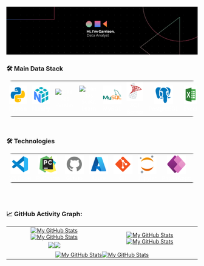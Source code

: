 <!-- <p align="center">
    <a href="https://github.com/vaibhavvikas/vaibhavvikas"><img src="https://img.shields.io/badge/status-updating-brightgreen.svg"></a>
    <a href="https://github.com/python/cpython"><img src="https://img.shields.io/badge/Python-3.11-FF1493.svg"></a>
    <a href="https://github.com/vaibhavvikas/vaibhavvikas/graphs/contributors"><img src="https://img.shields.io/github/contributors/vaibhavvikas/vaibhavvikas?color=blue"></a>
    <a href="https://github.com/vaibhavvikas"><img src="https://img.shields.io/github/stars/vaibhavvikas"></a>
    <a href="https://github.com/vaibhavvikas/vaibhavvikas/network/members"><img src="https://img.shields.io/github/forks/vaibhavvikas/vaibhavvikas.svg?color=blue&logo=github"></a>
    <img src="https://visitor-badge.laobi.icu/badge?page_id=vaibhavvikas.vaibhavvikas" alt="visitors"/>
</p> -->

[![](./src/banner.png)](#)




<h3 align="left">🛠️ Main Data Stack</h3>

<div align="left">
<table style="background-color: transparent; color: white; border-radius: 15px; overflow: hidden;">

  <tbody>
    <tr>
      <td align="center" style="border: none;">
        <img src="src\icons8-python-480.png" alt="Python" width="50" height="50"/><br>Python
      </td>
      <td align="center" style="border: none;">
        <img src="src\icons8-numpy-480 (1).png" alt="NumPy" width="50" height="50"/><br>NumPy
      </td>
      <td align="center" style="border: none;">
        <img src="https://upload.wikimedia.org/wikipedia/commons/2/22/Pandas_mark.svg" alt="Pandas" width="80" height="50"background:grey/><br>Pandas
      </td>
      <td align="center" style="border: none;">
        <img src="https://upload.wikimedia.org/wikipedia/commons/0/05/Scikit_learn_logo_small.svg" alt="Pandas" width="80" height="50"background:grey/><br>SciKit Learn
      </td>
      <td align="center" style="border: none;">
        <img src="src\icons8-mysql-480.png" alt="MySQL" width="50" height="50"/><br>MySQL
      </td>
      <td align="center" style="border: none;">
        <img src="src\icons8-microsoft-sql-server-480.png" alt="MySQL" width="50" height="50"/><br>SQL Server
      </td>
      <td align="center" style="border: none;">
        <img src="src\icons8-postgres-480 (1).png" alt="PostgreSQL" width="50" height="50"/><br>PostgreSQL
      </td>
      <td align="center" style="border: none;">
        <img src="src\icons8-excel-480.png" alt="Excel" width="50" height="50"/><br>Excel
      </td>
      <td align="center" style="border: none;">
        <img src="src\icons8-power-bi-2021-480 (1).png" alt="Power BI" width="50" height="50"/><br>Power BI
      </td>
      <td align="center" style="border: none;">
        <img src="https://cdn.worldvectorlogo.com/logos/tableau-software.svg" alt="Tableau" width="50" height="50"/><br>Tableau
      </td>
      <td align="center" style="border: none;">
        <img src="src\icons8-figma-480.png" alt="Tableau" width="50" height="50"/><br>Figma
      </td>
    </tr>
  </tbody>
</table>
</div>

<br/>


<h3 align="left">🛠️ Technologies</h3>


<div align="left">
<table style="background-color: transparent; color: white; border: transparent; border-radius: 15px; overflow: hidden;">

  <tbody>
    <tr>
      <td align="center" style="border: none;">
        <img src="src\icons8-vs-code-480.png" alt="Python" width="50" height="50"/><br>VS Code
      </td>
      <td align="center" style="border: none;">
        <img src="src\icons8-pycharm-480.png" alt="Python" width="50" height="50"/><br>PyCharm
      </td>
      <td align="center" style="border: none;">
        <img src="src\icons8-github-480 (1).png" alt="Python" width="50" height="50"/><br>Github
      </td>
      <td align="center" style="border: none;">
        <img src="src\icons8-azure-240.png" alt="Python" width="50" height="50"/><br>Azure
      </td>
      <td align="center" style="border: none;">
        <img src="src\icons8-git-480.png" alt="Python" width="50" height="50"/><br>Git
      </td>
      <td align="center" style="border: none;">
        <img src="src\icons8-jupyter-240.png" alt="Python" width="50" height="50"/><br>Jupyter
      </td>
      <td align="center" style="border: none;">
        <img src="src\icons8-power-apps-240.png" alt="Tableau" width="50" height="50"/><br>PowerApps
      </td>
    </tr>
  </tbody>
</table>
</div>

<br/>





<br/>


### 📈 GitHub Activity Graph:

<table>
    <tr>
        <td align="center"><a href="https://github.com/garrisonlowe#gh-light-mode-only"><img src="https://github-readme-stats.vercel.app/api?username=garrisonlowe&show_icons=true&theme=default&include_all_commits=true#gh-light-mode-only" alt="My GitHub Stats"/></a><a href="https://github.com/garrisonlowe#gh-dark-mode-only"><img src="https://github-readme-stats.vercel.app/api?username=garrisonlowe&show_icons=true&theme=tokyonight&include_all_commits=true#gh-dark-mode-only" alt="My GitHub Stats"/></a></td>
        <td rowspan="2" align="center"><a href="https://github.com/garrisonlowe#gh-light-mode-only"><img src="https://github-readme-stats.vercel.app/api/top-langs/?username=garrisonlowe&theme=default&langs_count=8#gh-light-mode-only" alt="My GitHub Stats"/></a><a href="https://github.com/garrisonlowe#gh-dark-mode-only"><img src="https://github-readme-stats.vercel.app/api/top-langs/?username=garrisonlowe&theme=tokyonight&langs_count=8#gh-dark-mode-only" alt="My GitHub Stats"/></a></td>
    </tr>
    <tr>
        <td align="center"><a href="https://github.com/garrisonlowe#gh-light-mode-only"><img src="https://github-readme-streak-stats.herokuapp.com/?user=garrisonlowe&theme=default"/></a><a href="https://github.com/garrisonlowe#gh-dark-mode-only"><img src="https://github-readme-streak-stats.herokuapp.com/?user=garrisonlowe&theme=tokyonight"/></a></td>
    </tr>
    <tr>
        <td colspan="2" align="center"><a href="https://github.com/garrisonlowe#gh-light-mode-only"><img src="https://raw.githubusercontent.com/garrisonlowe/garrisonlowe/output/github-contribution-grid-snake-default.svg#gh-light-mode-only" alt="My GitHub Stats"/></a><a href="https://github.com/garrisonlowe#gh-dark-mode-only"><img src="https://raw.githubusercontent.com/garrisonlowe/garrisonlowe/output/github-contribution-grid-snake-dark.svg#gh-dark-mode-only" alt="My GitHub Stats"/></a></td>
    </tr>
</table>